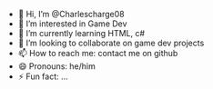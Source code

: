 - 👋 Hi, I’m @Charlescharge08
- 👀 I’m interested in Game Dev
- 🌱 I’m currently learning HTML, c#
- 💞️ I’m looking to collaborate on game dev projects
- 📫 How to reach me: contact me on github
- 😄 Pronouns: he/him
- ⚡ Fun fact: ...

<!---
Charlescharge08/Charlescharge08 is a ✨ special ✨ repository because its `README.md` (this file) appears on your GitHub profile.
You can click the Preview link to take a look at your changes.
--->
